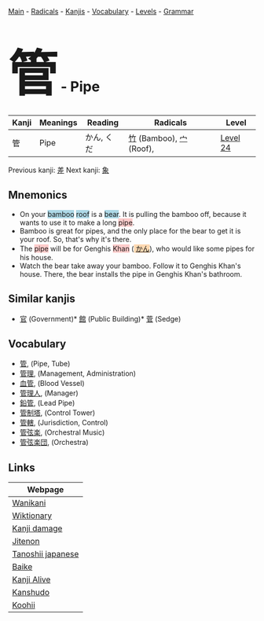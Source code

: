 <style> bigfont {font-size: 100px}</style>
[Main](../README.md) -
[Radicals](../radicals.md) -
[Kanjis](../kanjis.md) -
[Vocabulary](../vocabulary.md) -
[Levels](../levels.md) -
[Grammar](../grammar.md)
# <bigfont> 管</bigfont> - Pipe 

| Kanji | Meanings | Reading | Radicals | Level |
| --- | --- | --- | --- | --- |
| 管 | Pipe | かん, くだ | [竹](../radicals/竹.md) (Bamboo), [宀](../radicals/宀.md) (Roof),  | [Level 24](../levels/wk_level24.md) |

Previous kanji: [差](差.md) Next kanji: [象](象.md) 

## Mnemonics
 * On your <span style="background-color:#ADD8E6"> bamboo</span> <span style="background-color:#ADD8E6"> roof</span> is a <span style="background-color:#ADD8E6"> bear</span>. It is pulling the bamboo off, because it wants to use it to make a long <span style="background-color:#ffcccb"> pipe</span>.
* Bamboo is great for pipes, and the only place for the bear to get it is your roof. So, that's why it's there.
* The <span style="background-color:#ffcccb"> pipe</span> will be for Genghis <span style="background-color:#ffcccb"> Khan</span> (<span style="background-color:#fed8b1"> [かん](https://jisho.org/search/かん)</span>), who would like some pipes for his house.
* Watch the bear take away your bamboo. Follow it to Genghis Khan's house. There, the bear installs the pipe in Genghis Khan's bathroom.


## Similar kanjis
 * [官](官.md) (Government)* [館](館.md) (Public Building)* [菅](菅.md) (Sedge)


## Vocabulary
 * [管](../vocabulary/管.md), (Pipe, Tube)
* [管理](../vocabulary/管.md), (Management, Administration)
* [血管](../vocabulary/管.md), (Blood Vessel)
* [管理人](../vocabulary/管.md), (Manager)
* [鉛管](../vocabulary/管.md), (Lead Pipe)
* [管制塔](../vocabulary/管.md), (Control Tower)
* [管轄](../vocabulary/管.md), (Jurisdiction, Control)
* [管弦楽](../vocabulary/管.md), (Orchestral Music)
* [管弦楽団](../vocabulary/管.md), (Orchestra)



## Links 

| Webpage |
| --- |
| [Wanikani          ](https://www.wanikani.com/kanji/管) |
| [Wiktionary        ](https://en.wiktionary.org/wiki/管) |
| [Kanji damage      ](http://www.kanjidamage.com/kanji/search?utf8=✓&q=管) |
| [Jitenon           ](https://jitenon.com/kanji/管) |
| [Tanoshii japanese ](https://www.tanoshiijapanese.com/dictionary/kanji.cfm?k=管) |
| [Baike             ](https://baike.baidu.com/item/管) |
| [Kanji Alive       ](https://app.kanjialive.com/管) |
| [Kanshudo          ](https://www.kanshudo.com/searchmn?q=管) |
| [Koohii            ](https://kanji.koohii.com/study/kanji/管) |
